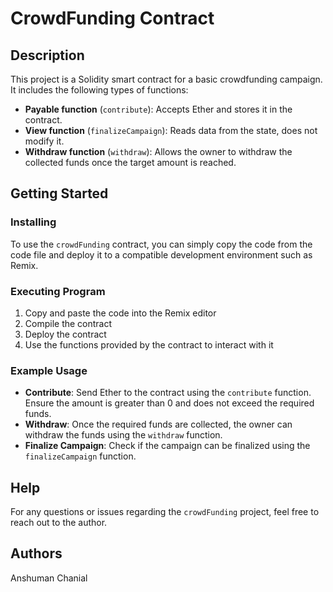# CrowdFunding Contract

## Description

This project is a Solidity smart contract for a basic crowdfunding campaign. It includes the following types of functions:

- **Payable function** (`contribute`): Accepts Ether and stores it in the contract.
- **View function** (`finalizeCampaign`): Reads data from the state, does not modify it.
- **Withdraw function** (`withdraw`): Allows the owner to withdraw the collected funds once the target amount is reached.

## Getting Started

### Installing

To use the `crowdFunding` contract, you can simply copy the code from the code file and deploy it to a compatible development environment such as Remix.

### Executing Program

1. Copy and paste the code into the Remix editor
2. Compile the contract
3. Deploy the contract
4. Use the functions provided by the contract to interact with it

### Example Usage

- **Contribute**: Send Ether to the contract using the `contribute` function. Ensure the amount is greater than 0 and does not exceed the required funds.
- **Withdraw**: Once the required funds are collected, the owner can withdraw the funds using the `withdraw` function.
- **Finalize Campaign**: Check if the campaign can be finalized using the `finalizeCampaign` function.

## Help

For any questions or issues regarding the `crowdFunding` project, feel free to reach out to the author.

## Authors

Anshuman Chanial
